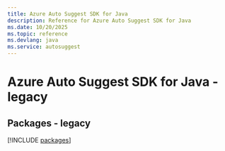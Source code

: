 ```yaml
---
title: Azure Auto Suggest SDK for Java
description: Reference for Azure Auto Suggest SDK for Java
ms.date: 10/20/2025
ms.topic: reference
ms.devlang: java
ms.service: autosuggest
---
```

# Azure Auto Suggest SDK for Java - legacy
## Packages - legacy
[!INCLUDE [packages](auto-suggest-index.md)]